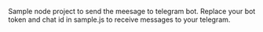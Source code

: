 Sample node project to send the meesage to telegram bot.
Replace your bot token and chat id in sample.js to receive messages to your telegram.

